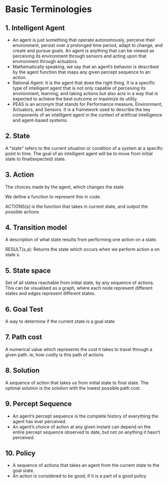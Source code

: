 # Basic Terminologies 

## 1. Intelligent Agent
- An agent is just something that operate autonomously, perceive their environment, persist over a prolonged time period, adapt to change, and create and pursue goals. An agent is anything that can be viewed as perceiving its environment through sensors and acting upon that environment through actuators.
- Mathematically speaking, we say that an agent’s behavior is described by the agent function that maps any given percept sequence to an action.
- Rational Agent: It is the agent that does the right thing. It is a specific type of intelligent agent that is not only capable of perceiving its environment, learning, and taking actions but also acts in a way that is expected to achieve the best outcome or maximize its utility.
- PEAS is an acronym that stands for Performance measure, Environment, Actuators, and Sensors. It is a framework used to describe the key components of an intelligent agent in the context of artificial intelligence and agent-based systems.


## 2. State
A "state" refers to the current situation or condition of a system at a specific point in time. The goal of an intelligent agent will be to move from initial state to final(expected) state.

## 3. Action
The choices made by the agent, which changes the state

We define a function to represent this in code.

ACTIONS(s) is the function that takes in current state, and output the possible actions

## 4.  Transition model
A description of what state results from performing one action on a state.

RESULT(s,a): Returns the state which occurs when we perform action a on state s.

## 5. State space
Set of all states reachable from initial state, by any sequence of actions. This can be visualised as a graph, where each node represent different states and edges represent different states.

## 6. Goal Test
A way to determine if the current state is a goal state

## 7. Path cost
A numerical value which represents the cost it takes to travel through a given path. 
ie, how costly is this path of actions

## 8. Solution
A sequence of action that takes us from initial state to final state. The optimal solution is the solution with the lowest possible path cost.

## 9. Percept Sequence
- An agent’s percept sequence is the complete history of everything the agent has ever perceived.
- An agent’s choice of action at any given instant can depend on the entire percept sequence observed to date, but not on anything it hasn’t perceived.

## 10. Policy
- A sequence of actions that takes an agent from the current state to the goal state.
- An action is considered to be good, if it is a part of a good policy
  
